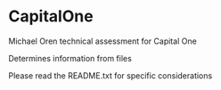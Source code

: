 # CapitalOne
Michael Oren technical assessment for Capital One

Determines information from files

Please read the README.txt for specific considerations 
